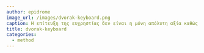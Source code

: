 ```yaml
---
author: epidrome
image_url: /images/dvorak-keyboard.png
caption: Η επίτευξη της ευχρηστίας δεν είναι η μόνη απόλυτη αξία καθώς μια συσκευή διάδρασης επηρεάζεται από πολλούς ακόμη παράγοντες, όπως από την αισθητική, το κόστος, αλλά και από τη συνήθεια, η οποία είναι η κύρια αιτία που το πιο συνηθισμένο πληκτρολόγιο για τον επιτραπέζιο υπολογιστή δεν είναι το πιο εύχρηστο.
title: dvorak-keyboard
categories:
  - method
---
```


